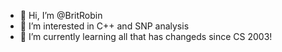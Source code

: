 - 👋 Hi, I’m @BritRobin
- 👀 I’m interested in C++ and SNP analysis
- 🌱 I’m currently learning all that has changeds since CS 2003!


<!---
BritRobin/BritRobin is a ✨ special ✨ repository because its `README.md` (this file) appears on your GitHub profile.
You can click the Preview link to take a look at your changes.
--->
